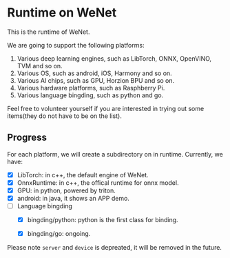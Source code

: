 # Runtime on WeNet

This is the runtime of WeNet.

We are going to support the following platforms:

1. Various deep learning engines, such as LibTorch, ONNX, OpenVINO, TVM and so on.
2. Various OS, such as android, iOS, Harmony and so on.
3. Various AI chips, such as GPU, Horzion BPU and so on.
4. Various hardware platforms, such as Rasphberry Pi.
5. Various language bingding, such as python and go.

Feel free to volunteer yourself if you are interested in trying out some items(they do not have to be on the list).

## Progress

For each platform, we will create a subdirectory on in runtime. Currently, we have:

- [x] LibTorch: in c++, the default engine of WeNet.
- [x] OnnxRuntime: in c++, the offical runtime for onnx model.
- [x] GPU: in python, powered by triton.
- [x] android: in java, it shows an APP demo.
- [ ] Language bingding
  - [x] bingding/python: python is the first class for binding.
  - [x] bingding/go: ongoing.


Please note `server` and `device` is depreated, it will be removed in the future.
